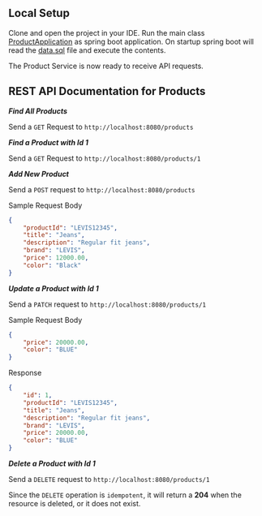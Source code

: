 ## Local Setup

Clone and open the project in your IDE.
Run the main class [ProductApplication](src/main/java/com/gfgtech/ProductApplication.java) as spring boot application.
On startup spring boot will read the [data.sql](src/main/resources/data.sql) file and execute the contents.

The Product Service is now ready to receive API requests.

## REST API Documentation for Products
**_Find All Products_**

Send a `GET` Request to `http://localhost:8080/products`

**_Find a Product with Id 1_**

Send a `GET` Request to `http://localhost:8080/products/1`

**_Add New Product_**

Send a `POST` request to `http://localhost:8080/products`

Sample Request Body
```json
{
    "productId": "LEVIS12345",
    "title": "Jeans",
    "description": "Regular fit jeans",
    "brand": "LEVIS",
    "price": 12000.00,
    "color": "Black"
}
```

**_Update a Product with Id 1_**

Send a `PATCH` request to `http://localhost:8080/products/1`

Sample Request Body
```json
{
    "price": 20000.00,
    "color": "BLUE"
}
```
Response
```json
{
    "id": 1,
    "productId": "LEVIS12345",
    "title": "Jeans",
    "description": "Regular fit jeans",
    "brand": "LEVIS",
    "price": 20000.00,
    "color": "BLUE"
} 
```

**_Delete a Product with Id 1_**

Send a `DELETE` request to `http://localhost:8080/products/1`

Since the `DELETE` operation is `idempotent`, it will return a **204** when the resource is deleted, or it does not exist.
